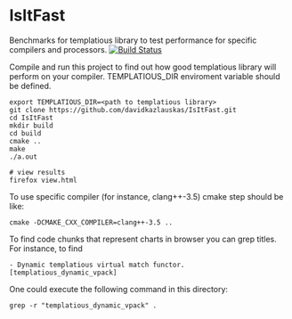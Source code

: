 # IsItFast
Benchmarks for templatious library to test performance for specific compilers and processors.
[![Build Status](https://travis-ci.org/davidkazlauskas/IsItFast.svg)](https://travis-ci.org/davidkazlauskas/IsItFast)

Compile and run this project to find out how good templatious library will perform on your compiler. TEMPLATIOUS_DIR enviroment variable should be defined.

~~~~~~
export TEMPLATIOUS_DIR=<path to templatious library>
git clone https://github.com/davidkazlauskas/IsItFast.git
cd IsItFast
mkdir build
cd build
cmake ..
make
./a.out

# view results
firefox view.html
~~~~~~

To use specific compiler (for instance, clang++-3.5)
cmake step should be like:
~~~~~~
cmake -DCMAKE_CXX_COMPILER=clang++-3.5 ..
~~~~~~

To find code chunks that represent charts in browser you can grep titles.
For instance, to find
~~~~~~~
- Dynamic templatious virtual match functor. [templatious_dynamic_vpack]
~~~~~~~

One could execute the following command in this directory:
~~~~~~~
grep -r "templatious_dynamic_vpack" .
~~~~~~~

